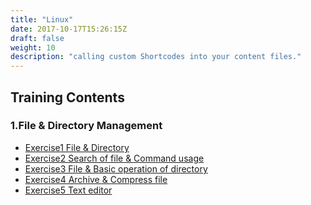 ```yaml
---
title: "Linux"
date: 2017-10-17T15:26:15Z
draft: false
weight: 10
description: "calling custom Shortcodes into your content files."
---
```


## Training Contents

### 1.File & Directory Management

* [Exercise1 File & Directory](exercise1-file-directory)
* [Exercise2 Search of file & Command usage](exercise2-search-of-file-command-usage)
* [Exercise3 File & Basic operation of directory](exercise3-file-basic-operation-of-directory)
* [Exercise4 Archive & Compress file]()
* [Exercise5 Text editor]()